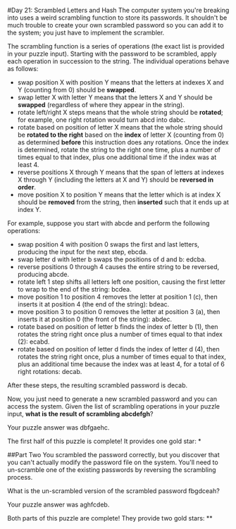 #Day 21: Scrambled Letters and Hash
The computer system you're breaking into uses a weird scrambling function to store its passwords. 
It shouldn't be much trouble to create your own scrambled password so you can add it to the system; 
you just have to implement the scrambler.

The scrambling function is a series of operations (the exact list is provided in your puzzle input). Starting 
with the password to be scrambled, apply each operation in succession to the string. The individual operations 
behave as follows:

* swap position X with position Y means that the letters at indexes X and Y (counting from 0) should be **swapped**.
* swap letter X with letter Y means that the letters X and Y should be **swapped** (regardless of where they 
appear in the string).
* rotate left/right X steps means that the whole string should be **rotated**; for example, 
one right rotation would turn abcd into dabc.
* rotate based on position of letter X means that the whole string should be **rotated to the right** based on the 
**index** of letter X (counting from 0) as determined **before** this instruction does any rotations. 
Once the index is determined, rotate the string to the right one time, plus a number of times equal to that index, 
plus one additional time if the index was at least 4.
* reverse positions X through Y means that the span of letters at indexes X through Y (including the letters at 
X and Y) should be **reversed in order**.
* move position X to position Y means that the letter which is at index X should be **removed** from the string, 
then **inserted** such that it ends up at index Y.

For example, suppose you start with abcde and perform the following operations:

* swap position 4 with position 0 swaps the first and last letters, producing the input for the next step, ebcda.
* swap letter d with letter b swaps the positions of d and b: edcba.
* reverse positions 0 through 4 causes the entire string to be reversed, producing abcde.
* rotate left 1 step shifts all letters left one position, causing the first letter to wrap to the end of the string: bcdea.
* move position 1 to position 4 removes the letter at position 1 (c), then inserts it at position 4 (the end of the string): bdeac.
* move position 3 to position 0 removes the letter at position 3 (a), then inserts it at position 0 (the front of the string): abdec.
* rotate based on position of letter b finds the index of letter b (1), then rotates the string right once plus a number of times equal to that index (2): ecabd.
* rotate based on position of letter d finds the index of letter d (4), then rotates the string right once, plus a number of times equal to that index, plus an additional time because the index was at least 4, for a total of 6 right rotations: decab.

After these steps, the resulting scrambled password is decab.

Now, you just need to generate a new scrambled password and you can access the system. Given the list of 
scrambling operations in your puzzle input, **what is the result of scrambling abcdefgh**?

Your puzzle answer was dbfgaehc.

The first half of this puzzle is complete! It provides one gold star: *

##Part Two
You scrambled the password correctly, but you discover that you can't actually modify the password file on the system. 
You'll need to un-scramble one of the existing passwords by reversing the scrambling process.

What is the un-scrambled version of the scrambled password fbgdceah?

Your puzzle answer was aghfcdeb.

Both parts of this puzzle are complete! They provide two gold stars: **
